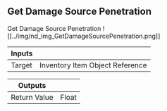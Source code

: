 ## Get Damage Source Penetration
Get Damage Source Penetration
![[../img/nd_img_GetDamageSourcePenetration.png]]

|Inputs||
|--|--|
| Target | Inventory Item Object Reference |

|Outputs||
|--|--|
| Return Value | Float |
